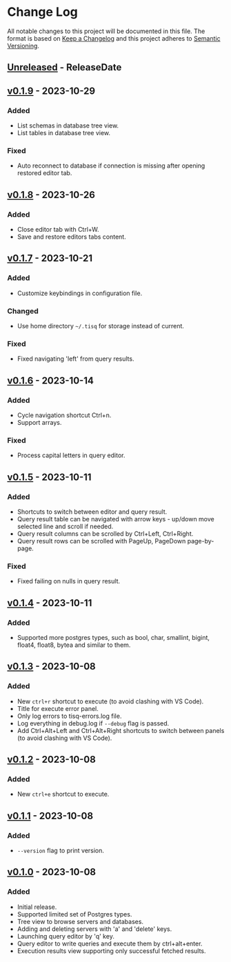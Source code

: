 # Change Log

All notable changes to this project will be documented in this file.
The format is based on [Keep a Changelog](http://keepachangelog.com/)
and this project adheres to [Semantic Versioning](http://semver.org/).

<!-- next-header -->

## [Unreleased] - ReleaseDate

## [v0.1.9] - 2023-10-29

### Added

- List schemas in database tree view.
- List tables in database tree view.

### Fixed

- Auto reconnect to database if connection is missing after opening restored editor tab.

## [v0.1.8] - 2023-10-26

### Added

- Close editor tab with Ctrl+W.
- Save and restore editors tabs content.

## [v0.1.7] - 2023-10-21

### Added

- Customize keybindings in configuration file.

### Changed

- Use home directory `~/.tisq` for storage instead of current.

### Fixed

- Fixed navigating 'left' from query results.

## [v0.1.6] - 2023-10-14

### Added

- Cycle navigation shortcut Ctrl+n.
- Support arrays.

### Fixed

- Process capital letters in query editor.

## [v0.1.5] - 2023-10-11

### Added

- Shortcuts to switch between editor and query result.
- Query result table can be navigated with arrow keys - up/down move selected line and scroll if needed.
- Query result columns can be scrolled by Ctrl+Left, Ctrl+Right.
- Query result rows can be scrolled with PageUp, PageDown page-by-page.

### Fixed

- Fixed failing on nulls in query result.

## [v0.1.4] - 2023-10-11

### Added

- Supported more postgres types, such as bool, char, smallint, bigint, float4, float8, bytea and similar to them.

## [v0.1.3] - 2023-10-08

### Added

- New `ctrl+r` shortcut to execute (to avoid clashing with VS Code).
- Title for execute error panel.
- Only log errors to tisq-errors.log file.
- Log everything in debug.log if `--debug` flag is passed.
- Add Ctrl+Alt+Left and Ctrl+Alt+Right shortcuts to switch between panels (to avoid clashing with VS Code).

## [v0.1.2] - 2023-10-08

### Added

- New `ctrl+e` shortcut to execute.

## [v0.1.1] - 2023-10-08

### Added

- `--version` flag to print version.

## [v0.1.0] - 2023-10-08

### Added

- Initial release.
- Supported limited set of Postgres types.
- Tree view to browse servers and databases.
- Adding and deleting servers with 'a' and 'delete' keys.
- Launching query editor by 'q' key.
- Query editor to write queries and execute them by ctrl+alt+enter.
- Execution results view supporting only successful fetched results.

<!-- next-url -->
[Unreleased]: https://github.com/strowk/tisq/compare/v0.1.9...HEAD
[v0.1.9]: https://github.com/strowk/tisq/compare/v0.1.8...v0.1.9
[v0.1.8]: https://github.com/strowk/tisq/compare/v0.1.7...v0.1.8
[v0.1.7]: https://github.com/strowk/tisq/compare/v0.1.6...v0.1.7
[v0.1.6]: https://github.com/strowk/tisq/compare/v0.1.5...v0.1.6
[v0.1.5]: https://github.com/strowk/tisq/compare/v0.1.4...v0.1.5
[v0.1.4]: https://github.com/strowk/tisq/compare/v0.1.3...v0.1.4
[v0.1.3]: https://github.com/strowk/tisq/compare/v0.1.2...v0.1.3
[v0.1.2]: https://github.com/strowk/tisq/compare/v0.1.1...v0.1.2
[v0.1.1]: https://github.com/strowk/tisq/compare/v0.1.0...v0.1.1
[v0.1.0]: https://github.com/strowk/tisq/releases/tag/v0.1.0
